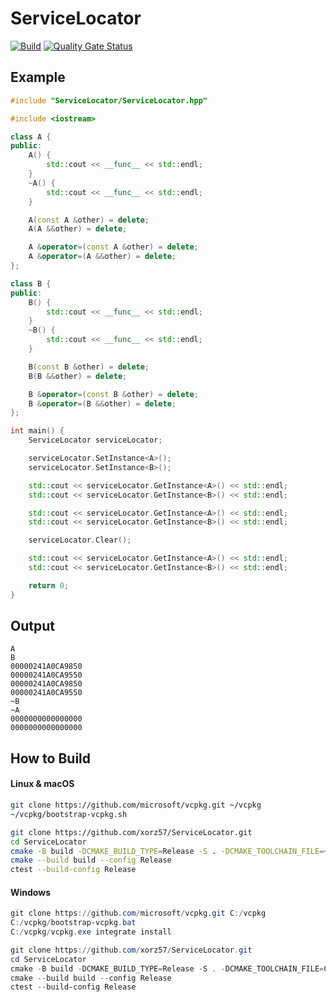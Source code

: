 # ServiceLocator

[![Build](https://github.com/xorz57/ServiceLocator/actions/workflows/Build.yml/badge.svg)](https://github.com/xorz57/ServiceLocator/actions/workflows/Build.yml)
[![Quality Gate Status](https://sonarcloud.io/api/project_badges/measure?project=xorz57_ServiceLocator&metric=alert_status)](https://sonarcloud.io/summary/new_code?id=xorz57_ServiceLocator)

## Example

```cpp
#include "ServiceLocator/ServiceLocator.hpp"

#include <iostream>

class A {
public:
    A() {
        std::cout << __func__ << std::endl;
    }
    ~A() {
        std::cout << __func__ << std::endl;
    }

    A(const A &other) = delete;
    A(A &&other) = delete;

    A &operator=(const A &other) = delete;
    A &operator=(A &&other) = delete;
};

class B {
public:
    B() {
        std::cout << __func__ << std::endl;
    }
    ~B() {
        std::cout << __func__ << std::endl;
    }

    B(const B &other) = delete;
    B(B &&other) = delete;

    B &operator=(const B &other) = delete;
    B &operator=(B &&other) = delete;
};

int main() {
    ServiceLocator serviceLocator;

    serviceLocator.SetInstance<A>();
    serviceLocator.SetInstance<B>();

    std::cout << serviceLocator.GetInstance<A>() << std::endl;
    std::cout << serviceLocator.GetInstance<B>() << std::endl;

    std::cout << serviceLocator.GetInstance<A>() << std::endl;
    std::cout << serviceLocator.GetInstance<B>() << std::endl;

    serviceLocator.Clear();

    std::cout << serviceLocator.GetInstance<A>() << std::endl;
    std::cout << serviceLocator.GetInstance<B>() << std::endl;

    return 0;
}
```

## Output

```console
A
B
00000241A0CA9850
00000241A0CA9550
00000241A0CA9850
00000241A0CA9550
~B
~A
0000000000000000
0000000000000000
```

## How to Build

#### Linux & macOS

```bash
git clone https://github.com/microsoft/vcpkg.git ~/vcpkg
~/vcpkg/bootstrap-vcpkg.sh

git clone https://github.com/xorz57/ServiceLocator.git
cd ServiceLocator
cmake -B build -DCMAKE_BUILD_TYPE=Release -S . -DCMAKE_TOOLCHAIN_FILE=~/vcpkg/scripts/buildsystems/vcpkg.cmake
cmake --build build --config Release
ctest --build-config Release
```

#### Windows

```powershell
git clone https://github.com/microsoft/vcpkg.git C:/vcpkg
C:/vcpkg/bootstrap-vcpkg.bat
C:/vcpkg/vcpkg.exe integrate install

git clone https://github.com/xorz57/ServiceLocator.git
cd ServiceLocator
cmake -B build -DCMAKE_BUILD_TYPE=Release -S . -DCMAKE_TOOLCHAIN_FILE=C:/vcpkg/scripts/buildsystems/vcpkg.cmake
cmake --build build --config Release
ctest --build-config Release
```
